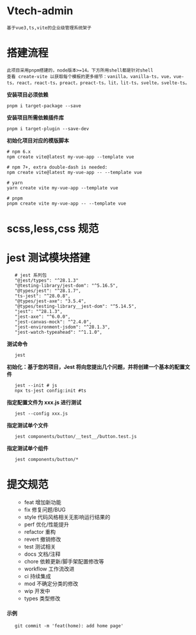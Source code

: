 # Vtech-admin

    基于vue3,ts,vite的企业级管理系统架子

# 搭建流程

    此项目采用pnpm搭建的，node版本>=14。下方所用shell都是针对shell
    查看 create-vite 以获取每个模板的更多细节：vanilla，vanilla-ts，vue，vue-ts，react，react-ts，preact，preact-ts，lit，lit-ts，svelte，svelte-ts。

**安装项目必须依赖**

```shell
pnpm i target-package --save
```

**安装项目所需依赖插件库**

```shell
pnpm i target-plugin --save-dev
```

**初始化项目对应的模版脚本**

```shell
# npm 6.x
npm create vite@latest my-vue-app --template vue

# npm 7+, extra double-dash is needed:
npm create vite@latest my-vue-app -- --template vue

# yarn
yarn create vite my-vue-app --template vue

# pnpm
pnpm create vite my-vue-app -- --template vue
```

# scss,less,css 规范

# jest 测试模块搭建

```shell
   # jest 系列包
   "@jest/types": "^28.1.3"
   "@testing-library/jest-dom": "^5.16.5",
   "@types/jest": "^28.1.7",
   "ts-jest": "^28.0.8",
   "@types/jest-axe": "3.5.4",
   "@types/testing-library__jest-dom": "^5.14.5",
   "jest": "^28.1.3",
   "jest-axe": "^6.0.0",
   "jest-canvas-mock": "^2.4.0",
   "jest-environment-jsdom": "^28.1.3",
   "jest-watch-typeahead": "^1.1.0",
```

**测试命令**

```shell
   jest
```

**初始化：基于您的项目，Jest 将向您提出几个问题，并将创建一个基本的配置文件**

```shell
   jest --init # js
   npx ts-jest config:init #ts
```

**指定配置文件为 xxx.js 进行测试**

```shell
   jest --config xxx.js
```

**指定测试单个文件**

```shell
   jest components/button/__test__/button.test.js
```

**指定测试单个组件**

```shell
   jest components/button/*
```

# 提交规范

<ul>
    <ul>
      <li>feat 增加新功能</li>
      <li>fix 修复问题/BUG</li>
      <li>style 代码风格相关无影响运行结果的</li>
      <li>perf 优化/性能提升</li>
      <li>refactor 重构</li>
      <li>revert 撤销修改</li>
      <li>test 测试相关</li>
      <li>docs 文档/注释</li>
      <li>chore 依赖更新/脚手架配置修改等</li>
      <li>workflow 工作流改进</li>
      <li>ci 持续集成</li>
      <li>mod 不确定分类的修改</li>
      <li>wip 开发中</li>
      <li>types 类型修改</li>
    </ul>
</ul>

#### 示例

```shell
   git commit -m 'feat(home): add home page'
```
